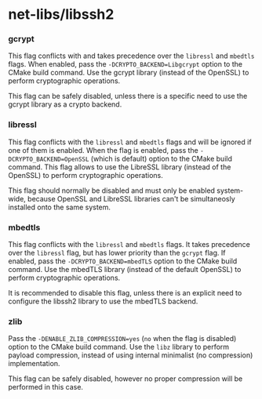 # net-libs/libssh2

### gcrypt
This flag conflicts with and takes precedence over the `libressl` and `mbedtls` flags. When enabled, pass the `-DCRYPTO_BACKEND=Libgcrypt` option to the CMake build command. Use the gcrypt library (instead of the OpenSSL) to perform cryptographic operations.

This flag can be safely disabled, unless there is a specific need to use the gcrypt library as a crypto backend.

### libressl
This flag conflicts with the `libressl` and `mbedtls` flags and will be ignored if one of them is enabled. When the flag is enabled, pass the `-DCRYPTO_BACKEND=OpenSSL` (which is default) option to the CMake build command. This flag allows to use the LibreSSL library (instead of the OpenSSL) to perform cryptographic operations.

This flag should normally be disabled and must only be enabled system-wide, because OpenSSL and LibreSSL libraries can't be simultaneosly installed onto the same system.

### mbedtls
This flag conflicts with the `libressl` and `mbedtls` flags. It takes precedence over the `libressl` flag, but has lower priority than the `gcrypt` flag. If enabled, pass the `-DCRYPTO_BACKEND=mbedTLS` option to the CMake build command. Use the mbedTLS library (instead of the default OpenSSL) to perform cryptographic operations.

It is recommended to disable this flag, unless there is an explicit need to configure the libssh2 library to use the mbedTLS backend.

### zlib
Pass the `-DENABLE_ZLIB_COMPRESSION=yes` (`no` when the flag is disabled) option to the CMake build command. Use the `libz` library to perform payload compression, instead of using internal minimalist (no compression) implementation.

This flag can be safely disabled, however no proper compression will be performed in this case.
